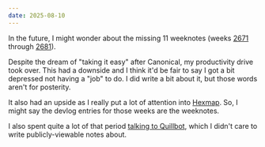```yaml
---
date: 2025-08-10
---
```


In the future, I might wonder about the missing 11 weeknotes (weeks [2671](/weeks/2671/) through [2681](/weeks/2681/)).

Despite the dream of "taking it easy" after Canonical, my productivity drive took over. This had a downside and I think it'd be fair to say I got a bit depressed not having a "job" to do. I did write a bit about it, but those words aren't for posterity.

It also had an upside as I really put a lot of attention into [Hexmap](/projects/hexmap/). So, I might say the devlog entries for those weeks are the weeknotes.

I also spent quite a lot of that period [talking to Quillbot](/logs/events/2025-quillbot/), which I didn't care to write publicly-viewable notes about.
